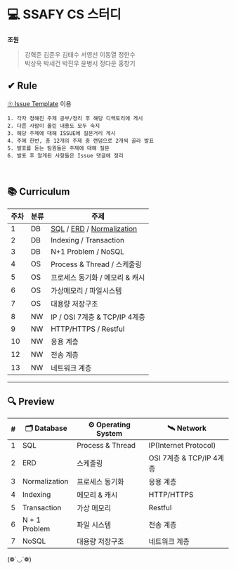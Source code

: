 # 💻 SSAFY CS 스터디

<b>조원</b>

> 강혁준 김준우 김태수 서영선 이동열 정한수<br/>
> 박상욱 박세건 박진우 윤병서 정다운 홍창기

## ✔ Rule

[☉ Issue Template](https://github.com/CSSAFTUDY/CS_STUDY/issues) 이용

```
1. 각자 정해진 주제 공부/정리 후 해당 디렉토리에 게시
2. 다른 사람이 올린 내용도 모두 숙지
3. 해당 주제에 대해 ISSUE에 질문거리 게시
4. 주에 한번, 총 12개의 주제 중 랜덤으로 2개씩 골라 발표
5. 발표를 듣는 팀원들은 주제에 대해 질문
6. 발표 후 알게된 사항들은 Issue 댓글에 정리
```

<br/>

## 📚 Curriculum

| 주차 | 분류 | 주제                            |
| ---- | ---- | ------------------------------- |
| 1    | DB   | [SQL](https://github.com/CSSAFTUDY/CS_STUDY/tree/main/DB/SQL) / [ERD](https://github.com/CSSAFTUDY/CS_STUDY/tree/main/DB/ERD) / [Normalization](https://github.com/CSSAFTUDY/CS_STUDY/tree/main/DB/Normalization)                                   |
| 2    | DB   | Indexing / Transaction          |
| 3    | DB   | N+1 Problem / NoSQL             |
| 4    | OS   | Process & Thread / 스케줄링     |
| 5    | OS   | 프로세스 동기화 / 메모리 & 캐시 |
| 6    | OS   | 가상메모리 / 파일시스템         |
| 7    | OS   | 대용량 저장구조                 |
| 8    | NW   | IP / OSI 7계층 & TCP/IP 4계층   |
| 9    | NW   | HTTP/HTTPS / Restful            |
| 10   | NW   | 응용 계층                       |
| 12   | NW   | 전송 계층                       |
| 13   | NW   | 네트워크 계층                   |

---

## 🔍 Preview

| #   | 🗂️ Database   | ⚙️ Operating System | 🛰️ Network               |
| --- | ------------- | ------------------- | ------------------------ |
| 1   | SQL           | Process & Thread    | IP(Internet Protocol)    |
| 2   | ERD           | 스케줄링            | OSI 7계층 & TCP/IP 4계층 |
| 3   | Normalization | 프로세스 동기화     | 응용 계층                |
| 4   | Indexing      | 메모리 & 캐시       | HTTP/HTTPS               |
| 5   | Transaction   | 가상 메모리         | Restful                  |
| 6   | N + 1 Problem | 파일 시스템         | 전송 계층                |
| 7   | NoSQL         | 대용량 저장구조     | 네트워크 계층            |

(❁´◡`❁)
